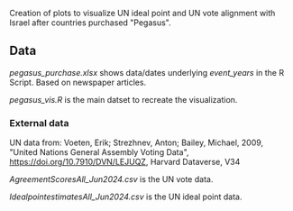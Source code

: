 Creation of plots to visualize UN ideal point and UN vote alignment with Israel after countries purchased "Pegasus".

## Data

*pegasus_purchase.xlsx* shows data/dates underlying *event_years* in the R Script. Based on newspaper articles.

*pegasus_vis.R* is the main datset to recreate the visualization.

### External data

UN data from: Voeten, Erik; Strezhnev, Anton; Bailey, Michael, 2009, "United Nations General Assembly Voting Data", https://doi.org/10.7910/DVN/LEJUQZ, Harvard Dataverse, V34

*AgreementScoresAll_Jun2024.csv* is the UN vote data.

*IdealpointestimatesAll_Jun2024.csv* is the UN ideal point data.





